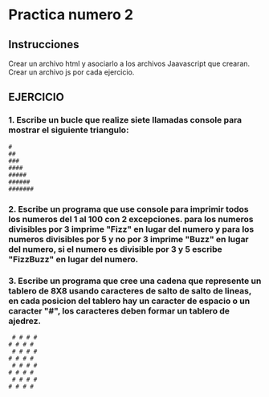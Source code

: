 # Practica numero 2
## Instrucciones
Crear un archivo html y asociarlo a los archivos Jaavascript que crearan.
Crear un archivo js por cada ejercicio.
## EJERCICIO
### 1. Escribe un bucle que realize siete llamadas console para mostrar el siguiente triangulo:
```
#
##
###
####
#####
######
#######
```
### 2. Escribe un programa que use console para imprimir todos los numeros del 1 al 100 con 2 excepciones. para los numeros divisibles por 3 imprime "Fizz" en lugar del numero y para los numeros divisibles por 5 y no por 3 imprime "Buzz" en lugar del numero, si el numero es divisible por 3 y 5 escribe "FizzBuzz" en lugar del numero.
### 3. Escribe un programa que cree una cadena que represente un tablero de 8X8 usando caracteres de salto de salto de lineas, en cada posicion del tablero hay un caracter de espacio o un caracter "#", los caracteres deben formar un tablero de ajedrez.
```
 # # # #
# # # # 
 # # # #
# # # # 
 # # # #
# # # # 
 # # # #
# # # # 
```